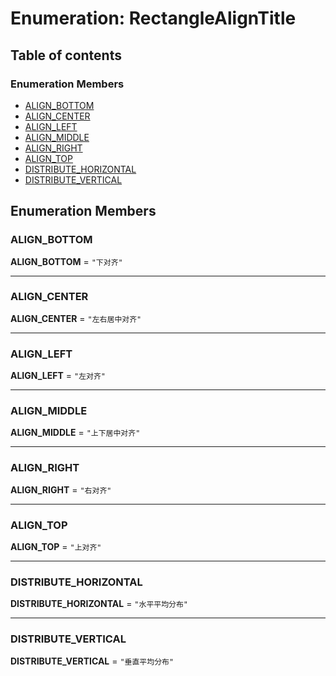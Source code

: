 # Enumeration: RectangleAlignTitle

## Table of contents

### Enumeration Members

* [ALIGN\_BOTTOM](/auto-docs/free-layout-editor/enums/RectangleAlignTitle.md#align_bottom)
* [ALIGN\_CENTER](/auto-docs/free-layout-editor/enums/RectangleAlignTitle.md#align_center)
* [ALIGN\_LEFT](/auto-docs/free-layout-editor/enums/RectangleAlignTitle.md#align_left)
* [ALIGN\_MIDDLE](/auto-docs/free-layout-editor/enums/RectangleAlignTitle.md#align_middle)
* [ALIGN\_RIGHT](/auto-docs/free-layout-editor/enums/RectangleAlignTitle.md#align_right)
* [ALIGN\_TOP](/auto-docs/free-layout-editor/enums/RectangleAlignTitle.md#align_top)
* [DISTRIBUTE\_HORIZONTAL](/auto-docs/free-layout-editor/enums/RectangleAlignTitle.md#distribute_horizontal)
* [DISTRIBUTE\_VERTICAL](/auto-docs/free-layout-editor/enums/RectangleAlignTitle.md#distribute_vertical)

## Enumeration Members

### ALIGN\_BOTTOM

**ALIGN\_BOTTOM** = `"下对齐"`

***

### ALIGN\_CENTER

**ALIGN\_CENTER** = `"左右居中对齐"`

***

### ALIGN\_LEFT

**ALIGN\_LEFT** = `"左对齐"`

***

### ALIGN\_MIDDLE

**ALIGN\_MIDDLE** = `"上下居中对齐"`

***

### ALIGN\_RIGHT

**ALIGN\_RIGHT** = `"右对齐"`

***

### ALIGN\_TOP

**ALIGN\_TOP** = `"上对齐"`

***

### DISTRIBUTE\_HORIZONTAL

**DISTRIBUTE\_HORIZONTAL** = `"水平平均分布"`

***

### DISTRIBUTE\_VERTICAL

**DISTRIBUTE\_VERTICAL** = `"垂直平均分布"`
